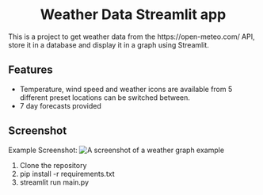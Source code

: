 <h1 align="center">Weather Data Streamlit app</h1>
This is a project to get weather data from the https://open-meteo.com/ API, store it in a database and display it in a graph using Streamlit. 

<h2>Features</h2> 
<ul>
  <li>Temperature, wind speed and weather icons are available from 5 different preset locations can be switched between.</li>
  <li>7 day forecasts provided</li>
</ul>

<h2>Screenshot</h2>

Example Screenshot:
![A screenshot of a weather graph example](https://github.com/user-attachments/assets/0c4a10f4-275e-45de-8dc8-e08d72ddedd8)


<ol>
  <li>Clone the repository</li>
  <li>pip install -r requirements.txt</li>
  <li>streamlit run main.py</li>
</ol>




